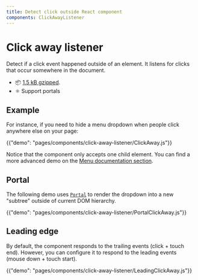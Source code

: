 ```yaml
---
title: Detect click outside React component
components: ClickAwayListener
---
```


# Click away listener

<p class="description">Detect if a click event happened outside of an element. It listens for clicks that occur somewhere in the document.</p>

- 📦 [1.5 kB gzipped](/size-snapshot).
- ⚛️ Support portals

## Example

For instance, if you need to hide a menu dropdown when people click anywhere else on your page:

{{"demo": "pages/components/click-away-listener/ClickAway.js"}}

Notice that the component only accepts one child element.
You can find a more advanced demo on the [Menu documentation section](/components/menus/#menulist-composition).

## Portal

The following demo uses [`Portal`](/components/portal/) to render the dropdown into a new "subtree" outside of current DOM hierarchy.

{{"demo": "pages/components/click-away-listener/PortalClickAway.js"}}

## Leading edge

By default, the component responds to the trailing events (click + touch end).
However, you can configure it to respond to the leading events (mouse down + touch start).

{{"demo": "pages/components/click-away-listener/LeadingClickAway.js"}}
